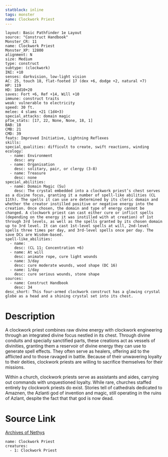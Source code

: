 ```yaml
---
statblock: inline
tags: monster
name: Clockwork Priest
---
```

```statblock
layout: Basic Pathfinder 1e Layout
source: "Construct Handbook"
Monster_CR: 11
name: Clockwork Priest
Monster_XP: 12800
alignment: N
size: Medium
type: construct
subtype: (clockwork)
INI: +10
senses: darkvision, low-light vision
AC: 25, touch 18, flat-footed 17 (dex +6, dodge +2, natural +7)
HP: 119
HD: 18d10+20
saves: Fort +6, Ref +14, Will +10
immune: construct traits
weak: vulnerable to electricity
speed: 30 ft.
melee: 4 slams +21 (1d4+3)
special_attacks: domain magic
pf1e_stats: [17, 22, None, None, 18, 1]
BAB: 18
CMB: 21
CMD: 39
feats: Improved Initiative, Lightning Reflexes
skills: 
special_qualities: difficult to create, swift reactions, winding
ecology:
  - name: Environment
    desc: any
  - name: Organisation
    desc: solitary, pair, or clergy (3-8)
  - name: Treasure
    desc: none
special_abilities:
  - name: Domain Magic (Su)
    desc: The crystal embedded into a clockwork priest’s chest serves as a divine focus, granting it a number of spell-like abilities (CL 11th). The spells it can use are determined by its cleric domain and whether the creator instilled positive or negative energy into the creation. Once chosen, the domain and type of energy cannot be changed. A clockwork priest can cast either cure or inflict spells (depending on the energy it was instilled with at creation) of 1st through 3rd levels, as well as the spells granted by its chosen domain up to 3rd level. It can cast 1st-level spells at will, 2nd-level spells three times per day, and 3rd-level spells once per day. The save DCs are Wisdom-based.
spell-like_abilities:
  - name:
    desc: (CL 11; Concentration +6)
  - name: At will
    desc: animate rope, cure light wounds
  - name: 3/day
    desc: cure moderate wounds, wood shape (DC 16)
  - name: 1/day
    desc: cure serious wounds, stone shape
sources:
  - name: Construct Handbook
    desc: 34
desc_short: This four-armed clockwork construct has a glowing crystal globe as a head and a shining crystal set into its chest.
```
# Description
A clockwork priest combines raw divine energy with clockwork engineering through an integrated divine focus nestled in its chest. Through divine conduits and specially sanctified parts, these creations act as vessels of divinities, granting them a reservoir of divine energy they can use to generate spell effects. They often serve as healers, offering aid to the afflicted and to those ravaged in battle. Because of their unwavering loyalty to their deities, clockwork priests are willing to sacrifice themselves for their missions.

 Within a church, clockwork priests serve as assistants and aides, carrying out commands with unquestioned loyalty. While rare, churches staffed entirely by clockwork priests do exist. Stories tell of cathedrals dedicated to Amaznen, the Azlanti god of invention and magic, still operating in the ruins of Azlant, despite the fact that that god is now dead.
# Source Link
[Archives of Nethys](https://aonprd.com/MonsterDisplay.aspx?ItemName=Clockwork%20Priest)
```encounter-table
name: Clockwork Priest
creatures:
  - 1: Clockwork Priest
```
